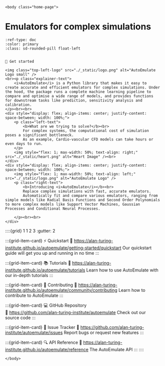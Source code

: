 ```{raw} html
<body class="home-page">
```

# Emulators for complex simulations

```{button-ref} getting-started/index
:ref-type: doc
:color: primary
:class: sd-rounded-pill float-left


🚀 Get started
```

```{raw} html
<img class="top-left-logo" src="./_static/logo.png" alt="AutoEmulate Logo small" />
<br><p class="explainer-text">
    <i>AutoEmulate</i> is a Python library that makes it easy to create accurate and efficient emulators for complex simulations. Under the hood, the package runs a complete machine learning pipeline to compare and optimise a wide range of models, and provides functions for downstream tasks like prediction, sensitivity analysis and calibration.
</p><br><br>
<div style="display: flex; align-items: center; justify-content: space-between; width: 100%;">
    <p class="left-text">
        <b>What are we trying to solve?</b><br>
        For complex systems, the computational cost of simulation poses a significant bottleneck.
        As an example, Cardio-vascular CFD models can take hours or even days to run.
    </p>
    <img style="flex: 1; max-width: 50%; text-align: right;" src="./_static/heart.png" alt="Heart Image" /><br>
</div>
<div style="display: flex; align-items: center; justify-content: space-between; width: 100%;">
    <img style="flex: 1; max-width: 50%; text-align: left;" src="./_static/logo.png" alt="AutoEmulate Logo" />
    <p class="right-text">
        <b>Introducing <i>AutoEmulate</i></b><br>
        Replace complex simulations with fast, accurate emulators.
        Automatically fit and compare various emulators, ranging from simple models like Radial Basis Functions and Second Order Polynomials to more complex models like Support Vector Machines, Gaussian Processes and Conditional Neural Processes.
        
    </p><br><br>
</div>
```

::::{grid} 1 1 2 3
:gutter: 2

:::{grid-item-card} ⚡ Quickstart
:link: https://alan-turing-institute.github.io/autoemulate/getting-started/quickstart
Our quickstart guide will get you up and running in no time
:::

:::{grid-item-card} 📚 Tutorials
:link: https://alan-turing-institute.github.io/autoemulate/tutorials
Learn how to use AutoEmulate with our in-depth tutorials
:::

:::{grid-item-card} 👥 Contributing
:link: https://alan-turing-institute.github.io/autoemulate/community/contributing
Learn how to contribute to AutoEmulate
:::

:::{grid-item-card} 💻 GitHub Repository  
:link: https://github.com/alan-turing-institute/autoemulate
Check out our source code
:::

:::{grid-item-card} 🐛 Issue Tracker
:link: https://github.com/alan-turing-institute/autoemulate/issues
Report bugs or request new features
:::

:::{grid-item-card} 🔍 API Reference
:link: https://alan-turing-institute.github.io/autoemulate/reference
The AutoEmulate API
:::
::::

```{raw} html
</body>
```